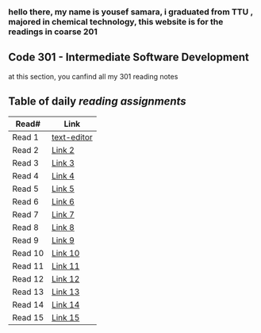 ### hello there, my name is yousef samara, i graduated from TTU , majored in chemical technology, this website is for the readings in coarse 201

## Code 301 - Intermediate Software Development

at this section, you canfind all my 301 reading notes

## Table of daily *reading assignments*

**Read#**  |  **Link**
-----------|-----------
Read 1 | [text-editor](text-editor.md)
Read 2 | [Link 2](https://yousef-samaea.github.io/reading-notes/code301/class02)
Read 3 | [Link 3](https://yousef-samaea.github.io/reading-notes/code301/class03)
Read 4 | [Link 4](https://yousef-samaea.github.io/reading-notes/code301/class04)
Read 5 | [Link 5](https://yousef-samaea.github.io/reading-notes/code301/class05)
Read 6 | [Link 6](https://yousef-samaea.github.io/reading-notes/code301/class06)
Read 7 | [Link 7](https://yousef-samaea.github.io/reading-notes/code301/class07)
Read 8 | [Link 8](https://yousef-samaea.github.io/reading-notes/code301/class08)
Read 9 | [Link 9](https://yousef-samaea.github.io/reading-notes/code301/class09)
Read 10 | [Link 10](https://yousef-samaea.github.io/reading-notes/code301/class10)
Read 11 | [Link 11](https://yousef-samaea.github.io/reading-notes/code301/class11)
Read 12 | [Link 12](https://yousef-samaea.github.io/reading-notes/code301/class12)
Read 13 | [Link 13](https://yousef-samaea.github.io/reading-notes/code301/class13)
Read 14 | [Link 14](https://yousef-samaea.github.io/reading-notes/code301/class14a)
Read 15 | [Link 15](https://yousef-samaea.github.io/reading-notes/code301/class15) |



